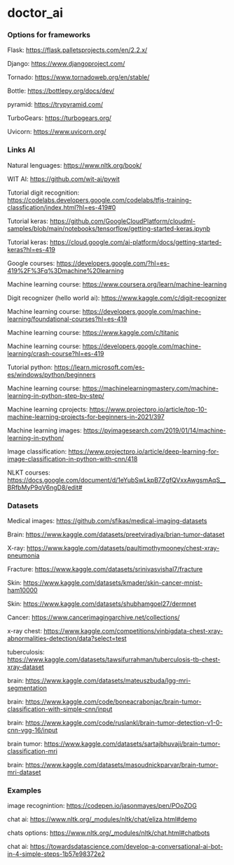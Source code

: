 # doctor_ai

### Options for frameworks

Flask: https://flask.palletsprojects.com/en/2.2.x/

Django: https://www.djangoproject.com/

Tornado: https://www.tornadoweb.org/en/stable/

Bottle: https://bottlepy.org/docs/dev/

pyramid: https://trypyramid.com/

TurboGears: https://turbogears.org/

Uvicorn: https://www.uvicorn.org/

### Links AI

Natural lenguages: https://www.nltk.org/book/

WIT AI: https://github.com/wit-ai/pywit

Tutorial digit recognition: https://codelabs.developers.google.com/codelabs/tfjs-training-classfication/index.html?hl=es-419#0

Tutorial keras: https://github.com/GoogleCloudPlatform/cloudml-samples/blob/main/notebooks/tensorflow/getting-started-keras.ipynb

Tutorial keras: https://cloud.google.com/ai-platform/docs/getting-started-keras?hl=es-419

Google courses: https://developers.google.com/?hl=es-419%2F%3Fq%3Dmachine%20learning

Machine learning course: https://www.coursera.org/learn/machine-learning

Digit recognizer (hello world ai): https://www.kaggle.com/c/digit-recognizer

Machine learning course: https://developers.google.com/machine-learning/foundational-courses?hl=es-419

Machine learning course: https://www.kaggle.com/c/titanic

Machine learning course: https://developers.google.com/machine-learning/crash-course?hl=es-419

Tutorial python: https://learn.microsoft.com/es-es/windows/python/beginners

Machine learning course: https://machinelearningmastery.com/machine-learning-in-python-step-by-step/

Machine learning cprojects: https://www.projectpro.io/article/top-10-machine-learning-projects-for-beginners-in-2021/397

Machine learning images: https://pyimagesearch.com/2019/01/14/machine-learning-in-python/

Image classification: https://www.projectpro.io/article/deep-learning-for-image-classification-in-python-with-cnn/418

NLKT courses: https://docs.google.com/document/d/1eYubSwLkpB7ZgfQVxxAwgsmAqS__BRfbMyP9qV6ngD8/edit#

### Datasets

Medical images: https://github.com/sfikas/medical-imaging-datasets

Brain: https://www.kaggle.com/datasets/preetviradiya/brian-tumor-dataset

X-ray: https://www.kaggle.com/datasets/paultimothymooney/chest-xray-pneumonia

Fracture: https://www.kaggle.com/datasets/srinivasvishal7/fracture

Skin: https://www.kaggle.com/datasets/kmader/skin-cancer-mnist-ham10000

Skin: https://www.kaggle.com/datasets/shubhamgoel27/dermnet

Cancer: https://www.cancerimagingarchive.net/collections/

x-ray chest: https://www.kaggle.com/competitions/vinbigdata-chest-xray-abnormalities-detection/data?select=test

tuberculosis: https://www.kaggle.com/datasets/tawsifurrahman/tuberculosis-tb-chest-xray-dataset

brain: https://www.kaggle.com/datasets/mateuszbuda/lgg-mri-segmentation

brain: https://www.kaggle.com/code/boneacrabonjac/brain-tumor-classification-with-simple-cnn/input

brain: https://www.kaggle.com/code/ruslankl/brain-tumor-detection-v1-0-cnn-vgg-16/input

brain tumor: https://www.kaggle.com/datasets/sartajbhuvaji/brain-tumor-classification-mri

brain: https://www.kaggle.com/datasets/masoudnickparvar/brain-tumor-mri-dataset

### Examples

image recognintion: https://codepen.io/jasonmayes/pen/POoZOG

chat ai: https://www.nltk.org/_modules/nltk/chat/eliza.html#demo

chats options: https://www.nltk.org/_modules/nltk/chat.html#chatbots

chat ai: https://towardsdatascience.com/develop-a-conversational-ai-bot-in-4-simple-steps-1b57e98372e2
